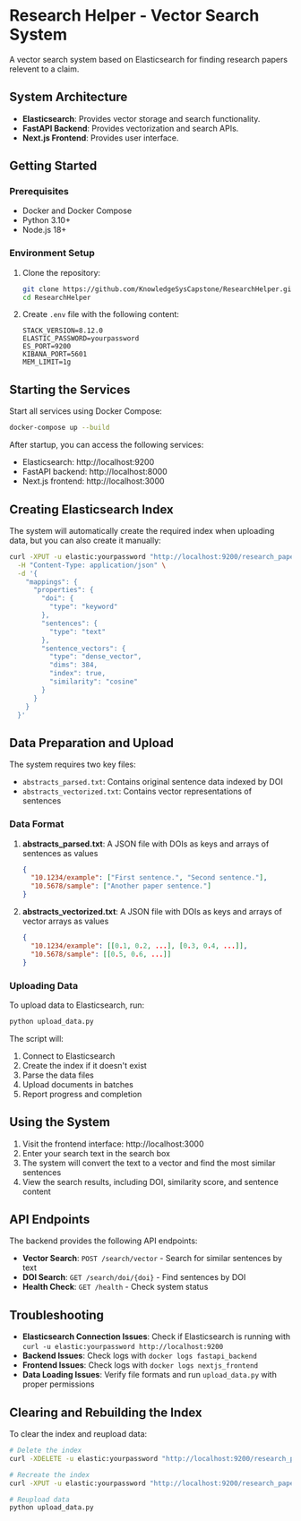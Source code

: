 # Research Helper - Vector Search System

A vector search system based on Elasticsearch for finding research papers relevent to a claim.

## System Architecture

- **Elasticsearch**: Provides vector storage and search functionality.
- **FastAPI Backend**: Provides vectorization and search APIs.
- **Next.js Frontend**: Provides user interface.

## Getting Started

### Prerequisites

- Docker and Docker Compose
- Python 3.10+
- Node.js 18+

### Environment Setup

1. Clone the repository:
   ```bash
   git clone https://github.com/KnowledgeSysCapstone/ResearchHelper.git
   cd ResearchHelper
   ```

2. Create `.env` file with the following content:
   ```
   STACK_VERSION=8.12.0
   ELASTIC_PASSWORD=yourpassword
   ES_PORT=9200
   KIBANA_PORT=5601
   MEM_LIMIT=1g
   ```

## Starting the Services

Start all services using Docker Compose:

```bash
docker-compose up --build
```

After startup, you can access the following services:

- Elasticsearch: http://localhost:9200
- FastAPI backend: http://localhost:8000
- Next.js frontend: http://localhost:3000

## Creating Elasticsearch Index

The system will automatically create the required index when uploading data, but you can also create it manually:

```bash
curl -XPUT -u elastic:yourpassword "http://localhost:9200/research_papers" \
  -H "Content-Type: application/json" \
  -d '{
    "mappings": {
      "properties": {
        "doi": {
          "type": "keyword"
        },
        "sentences": {
          "type": "text"
        },
        "sentence_vectors": {
          "type": "dense_vector",
          "dims": 384,
          "index": true,
          "similarity": "cosine"
        }
      }
    }
  }'
```

## Data Preparation and Upload

The system requires two key files:

- `abstracts_parsed.txt`: Contains original sentence data indexed by DOI
- `abstracts_vectorized.txt`: Contains vector representations of sentences

### Data Format

1. **abstracts_parsed.txt**: A JSON file with DOIs as keys and arrays of sentences as values
   ```json
   {
     "10.1234/example": ["First sentence.", "Second sentence."],
     "10.5678/sample": ["Another paper sentence."]
   }
   ```

2. **abstracts_vectorized.txt**: A JSON file with DOIs as keys and arrays of vector arrays as values
   ```json
   {
     "10.1234/example": [[0.1, 0.2, ...], [0.3, 0.4, ...]],
     "10.5678/sample": [[0.5, 0.6, ...]]
   }
   ```

### Uploading Data

To upload data to Elasticsearch, run:

```bash
python upload_data.py
```

The script will:
1. Connect to Elasticsearch
2. Create the index if it doesn't exist
3. Parse the data files
4. Upload documents in batches
5. Report progress and completion

## Using the System

1. Visit the frontend interface: http://localhost:3000
2. Enter your search text in the search box
3. The system will convert the text to a vector and find the most similar sentences
4. View the search results, including DOI, similarity score, and sentence content

## API Endpoints

The backend provides the following API endpoints:

- **Vector Search**: `POST /search/vector` - Search for similar sentences by text
- **DOI Search**: `GET /search/doi/{doi}` - Find sentences by DOI
- **Health Check**: `GET /health` - Check system status

## Troubleshooting

- **Elasticsearch Connection Issues**: Check if Elasticsearch is running with `curl -u elastic:yourpassword http://localhost:9200`
- **Backend Issues**: Check logs with `docker logs fastapi_backend`
- **Frontend Issues**: Check logs with `docker logs nextjs_frontend`
- **Data Loading Issues**: Verify file formats and run `upload_data.py` with proper permissions

## Clearing and Rebuilding the Index

To clear the index and reupload data:

```bash
# Delete the index
curl -XDELETE -u elastic:yourpassword "http://localhost:9200/research_papers"

# Recreate the index
curl -XPUT -u elastic:yourpassword "http://localhost:9200/research_papers" -H "Content-Type: application/json" -d '{"mappings":{"properties":{"doi":{"type":"keyword"},"sentences":{"type":"text"},"sentence_vectors":{"type":"dense_vector","dims":384,"index":true,"similarity":"cosine"}}}}'

# Reupload data
python upload_data.py
```